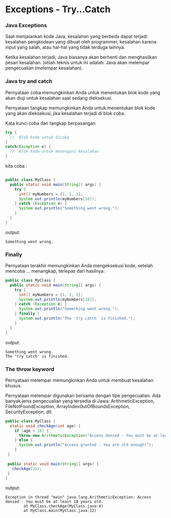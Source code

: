 # Exceptions - Try...Catch

### Java Exceptions
Saat menjalankan kode Java, kesalahan yang berbeda dapat terjadi: kesalahan pengkodean yang dibuat oleh programmer, kesalahan karena input yang salah, atau hal-hal yang tidak terduga lainnya.

Ketika kesalahan terjadi, Java biasanya akan berhenti dan menghasilkan pesan kesalahan. Istilah teknis untuk ini adalah: Java akan melempar pengecualian (melempar kesalahan).

### Java try and catch

Pernyataan coba memungkinkan Anda untuk menentukan blok kode yang akan diuji untuk kesalahan saat sedang dieksekusi.

Pernyataan tangkap memungkinkan Anda untuk menentukan blok kode yang akan dieksekusi, jika kesalahan terjadi di blok coba.

Kata kunci coba dan tangkap berpasangan

```java
try {
  //  Blok kode untuk dicoba
}
catch(Exception e) {
  //  Blok kode untuk menangani kesalahan
}
```

kita coba :

```java

public class MyClass {
  public static void main(String[] args) {
    try {
      int[] myNumbers = {1, 2, 3};
      System.out.println(myNumbers[10]);
    } catch (Exception e) {
      System.out.println("Something went wrong.");
    }
  }
}

```

output:
```
Something went wrong.
```

### Finally
Pernyataan terakhir memungkinkan Anda mengeksekusi kode, setelah mencoba ... menangkap, terlepas dari hasilnya:
```java
public class MyClass {
  public static void main(String[] args) {
    try {
      int[] myNumbers = {1, 2, 3};
      System.out.println(myNumbers[10]);
    } catch (Exception e) {
      System.out.println("Something went wrong.");
    } finally {
      System.out.println("The 'try catch' is finished.");
    }
  }
}
```

output:
```
Something went wrong.
The 'try catch' is finished.
```

### The throw keyword
Pernyataan melempar memungkinkan Anda untuk membuat kesalahan khusus.

Pernyataan melempar digunakan bersama dengan tipe pengecualian. Ada banyak jenis pengecualian yang tersedia di Jawa: ArithmeticException, FileNotFoundException, ArrayIndexOutOfBoundsException, SecurityException, dll:

```java
public class MyClass {
  static void checkAge(int age) { 
    if (age < 18) {
      throw new ArithmeticException("Access denied - You must be at least 18 years old."); 
    } else {
      System.out.println("Access granted - You are old enough!"); 
    }
 } 
 
 public static void main(String[] args) { 
   checkAge(15); 
 } 
}

```

output:
```
Exception in thread "main" java.lang.ArithmeticException: Access denied - You must be at least 18 years old.
        at MyClass.checkAge(MyClass.java:4)
        at MyClass.main(MyClass.java:12)
```
